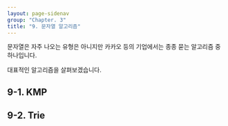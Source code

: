```yaml
---
layout: page-sidenav
group: "Chapter. 3"
title: "9. 문자열 알고리즘"
---
```


문자열은 자주 나오는 유형은 아니지만 카카오 등의 기업에서는 종종 묻는 알고리즘 중 하나입니다.

대표적인 알고리즘을 살펴보겠습니다.

## 9-1. KMP

## 9-2. Trie